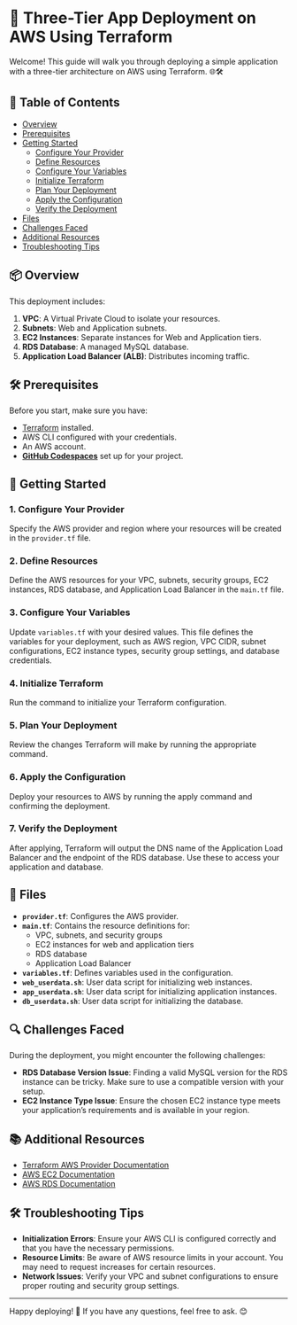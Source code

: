 
# 🚀 Three-Tier App Deployment on AWS Using Terraform

Welcome! This guide will walk you through deploying a simple application with a three-tier architecture on AWS using Terraform. 🌐🛠️

## 📑 Table of Contents
- [Overview](#-overview)
- [Prerequisites](#-prerequisites)
- [Getting Started](#-getting-started)
  - [Configure Your Provider](#1-configure-your-provider)
  - [Define Resources](#2-define-resources)
  - [Configure Your Variables](#3-configure-your-variables)
  - [Initialize Terraform](#4-initialize-terraform)
  - [Plan Your Deployment](#5-plan-your-deployment)
  - [Apply the Configuration](#6-apply-the-configuration)
  - [Verify the Deployment](#7-verify-the-deployment)
- [Files](#-files)
- [Challenges Faced](#-challenges-faced)
- [Additional Resources](#-additional-resources)
- [Troubleshooting Tips](#-troubleshooting-tips)

## 📦 Overview

This deployment includes:
1. **VPC**: A Virtual Private Cloud to isolate your resources.
2. **Subnets**: Web and Application subnets.
3. **EC2 Instances**: Separate instances for Web and Application tiers.
4. **RDS Database**: A managed MySQL database.
5. **Application Load Balancer (ALB)**: Distributes incoming traffic.

## 🛠️ Prerequisites

Before you start, make sure you have:
- [Terraform](https://www.terraform.io/downloads.html) installed.
- AWS CLI configured with your credentials.
- An AWS account.
- **[GitHub Codespaces](https://github.com/features/codespaces)** set up for your project.

## 🚀 Getting Started

### 1. **Configure Your Provider**

Specify the AWS provider and region where your resources will be created in the `provider.tf` file.

### 2. **Define Resources**

Define the AWS resources for your VPC, subnets, security groups, EC2 instances, RDS database, and Application Load Balancer in the `main.tf` file.

### 3. **Configure Your Variables**

Update `variables.tf` with your desired values. This file defines the variables for your deployment, such as AWS region, VPC CIDR, subnet configurations, EC2 instance types, security group settings, and database credentials.

### 4. **Initialize Terraform**

Run the command to initialize your Terraform configuration.

### 5. **Plan Your Deployment**

Review the changes Terraform will make by running the appropriate command.

### 6. **Apply the Configuration**

Deploy your resources to AWS by running the apply command and confirming the deployment.

### 7. **Verify the Deployment**

After applying, Terraform will output the DNS name of the Application Load Balancer and the endpoint of the RDS database. Use these to access your application and database.

## 🔧 Files

- **`provider.tf`**: Configures the AWS provider.
- **`main.tf`**: Contains the resource definitions for:
  - VPC, subnets, and security groups
  - EC2 instances for web and application tiers
  - RDS database
  - Application Load Balancer
- **`variables.tf`**: Defines variables used in the configuration.
- **`web_userdata.sh`**: User data script for initializing web instances.
- **`app_userdata.sh`**: User data script for initializing application instances.
- **`db_userdata.sh`**: User data script for initializing the database.

## 🔍 Challenges Faced

During the deployment, you might encounter the following challenges:

- **RDS Database Version Issue**: Finding a valid MySQL version for the RDS instance can be tricky. Make sure to use a compatible version with your setup.
- **EC2 Instance Type Issue**: Ensure the chosen EC2 instance type meets your application’s requirements and is available in your region.

## 📚 Additional Resources

- [Terraform AWS Provider Documentation](https://registry.terraform.io/providers/hashicorp/aws/latest/docs)
- [AWS EC2 Documentation](https://docs.aws.amazon.com/ec2/index.html)
- [AWS RDS Documentation](https://docs.aws.amazon.com/rds/index.html)

## 🛠️ Troubleshooting Tips

- **Initialization Errors**: Ensure your AWS CLI is configured correctly and that you have the necessary permissions.
- **Resource Limits**: Be aware of AWS resource limits in your account. You may need to request increases for certain resources.
- **Network Issues**: Verify your VPC and subnet configurations to ensure proper routing and security group settings.

---

Happy deploying! 🚀 If you have any questions, feel free to ask. 😊
